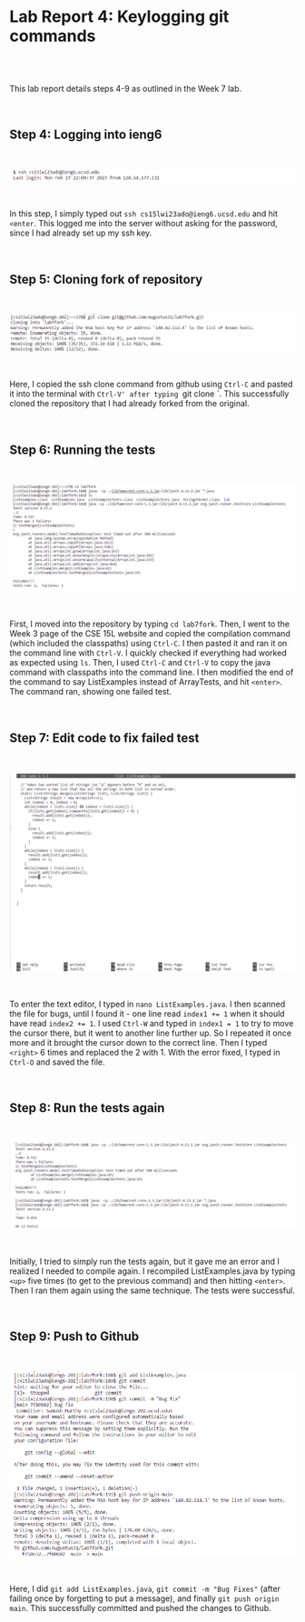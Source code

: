 # Lab Report 4: Keylogging git commands

<br><br>

This lab report details steps 4-9 as outlined in the Week 7 lab.

<br>

## Step 4: Logging into ieng6

<br>

![Image Step 4](lab7.1.png)

<br>

In this step, I simply typed out `ssh cs15lwi23ado@ieng6.ucsd.edu` and hit `<enter`. This logged me into the server without asking for the password, since I had already set up my ssh key.

<br>

## Step 5: Cloning fork of repository

<br>

![Image Step 5](lab7.2.png)

<br>

Here, I copied the ssh clone command from github using `Ctrl-C` and pasted it into the terminal with `Ctrl-V' after typing `git clone `. This successfully cloned the repository that I had already forked from the original.

<br>

## Step 6: Running the tests

<br>

![Image Step 6](lab7.3.png)

<br>

First, I moved into the repository by typing `cd lab7fork`. Then, I went to the Week 3 page of the CSE 15L website and copied the compilation command (which included the classpaths) using `Ctrl-C`. I then pasted it and ran it on the command line with `Ctrl-V`. I quickly checked if everything had worked as expected using `ls`. Then, I used `Ctrl-C` and `Ctrl-V` to copy the java command with classpaths into the command line. I then modified the end of the command to say ListExamples instead of ArrayTests, and hit `<enter>`. The command ran, showing one failed test.

<br>

## Step 7: Edit code to fix failed test
  
<br>

![Image Step 7](lab7.4.png)

<br>

To enter the text editor, I typed in `nano ListExamples.java`. I then scanned the file for bugs, until I found it - one line read `index1 += 1` when it should have read `index2 += 1`. I used `Ctrl-W` and typed in `index1 = 1` to try to move the cursor there, but it went to another line further up. So I repeated it once more and it brought the cursor down to the correct line. Then I typed `<right>` 6 times and replaced the 2 with 1. With the error fixed, I typed in `Ctrl-O` and saved the file.
  
<br>
  
## Step 8: Run the tests again
  
<br>
  
![Image Step 8](lab7.5.png)
  
<br>
  
Initially, I tried to simply run the tests again, but it gave me an error and I realized I needed to compile again. I recompiled ListExamples.java by typing `<up>` five times (to get to the previous command) and then hitting `<enter>`. Then I ran them again using the same technique. The tests were successful.
  
<br>
  
## Step 9: Push to Github
  
<br>
  
![Image Step 9](lab7.6.png)
  
<br>
  
Here, I did `git add ListExamples.java`, `git commit -m "Bug Fixes"` (after failing once by forgetting to put a message), and finally `git push origin main`. This successfully committed and pushed the changes to Github. 

